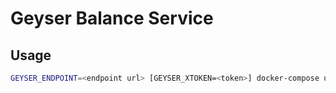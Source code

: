 # Geyser Balance Service

## Usage

```bash
GEYSER_ENDPOINT=<endpoint url> [GEYSER_XTOKEN=<token>] docker-compose up --build
```
